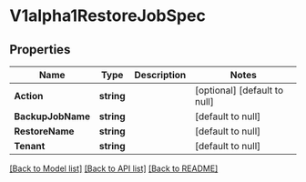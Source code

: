 # V1alpha1RestoreJobSpec

## Properties
Name | Type | Description | Notes
------------ | ------------- | ------------- | -------------
**Action** | **string** |  | [optional] [default to null]
**BackupJobName** | **string** |  | [default to null]
**RestoreName** | **string** |  | [default to null]
**Tenant** | **string** |  | [default to null]

[[Back to Model list]](../README.md#documentation-for-models) [[Back to API list]](../README.md#documentation-for-api-endpoints) [[Back to README]](../README.md)


